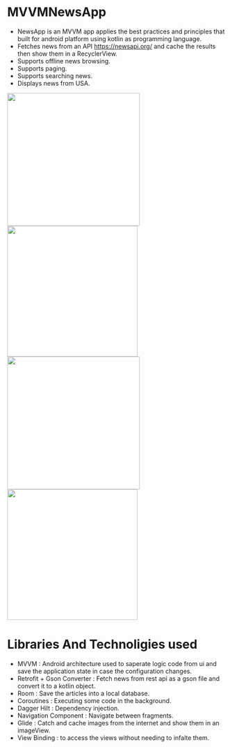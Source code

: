 # MVVMNewsApp
* NewsApp is an MVVM app applies the best practices and principles that built for android platform using kotlin as programming language.
* Fetches news from an API https://newsapi.org/ and cache the results then show them in a RecyclerView.
* Supports offline news browsing.
* Supports paging.
* Supports searching news.
* Displays news from USA.

<img src="https://github.com/Nadineislam/MVVMNewsApp/assets/96357226/0971b0f4-5bc7-465b-a0e2-870d7d93e048" width="305"/> <img src="https://github.com/Nadineislam/MVVMNewsApp/assets/96357226/b54a57b2-2dce-4dd7-96b2-9e7a67034d1e" width="300"/> <img src="https://github.com/Nadineislam/MVVMNewsApp/assets/96357226/ef05d3fa-6171-4abe-ac77-7d676237ba2a" width="305"/> <img src="https://github.com/Nadineislam/MVVMNewsApp/assets/96357226/b34122b8-17ca-42a6-b27c-bda43da16e2d" width="300"/> 


# Libraries And Technoligies used

* MVVM : Android architecture used to saperate logic code from ui and save the application state in case the configuration changes.
* Retrofit + Gson Converter : Fetch news from rest api as a gson file and convert it to a kotlin object.
* Room : Save the articles into a local database.
* Coroutines : Executing some code in the background.
* Dagger Hilt : Dependency injection.
* Navigation Component : Navigate between fragments.
* Glide : Catch and cache images from the internet and show them in an imageView.
* View Binding : to access the views without needing to infalte them.
